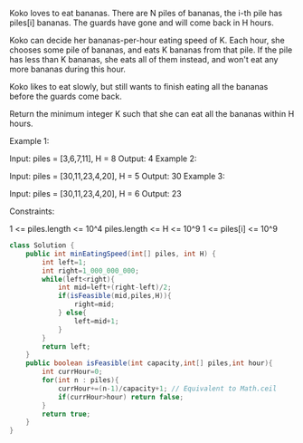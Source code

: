Koko loves to eat bananas.  There are N piles of bananas, the i-th pile has piles[i] bananas.  The guards have gone and will come back in H hours.

Koko can decide her bananas-per-hour eating speed of K.  Each hour, she chooses some pile of bananas, and eats K bananas from that pile.  If the pile has less than K bananas, she eats all of them instead, and won't eat any more bananas during this hour.

Koko likes to eat slowly, but still wants to finish eating all the bananas before the guards come back.

Return the minimum integer K such that she can eat all the bananas within H hours.

 

Example 1:

Input: piles = [3,6,7,11], H = 8
Output: 4
Example 2:

Input: piles = [30,11,23,4,20], H = 5
Output: 30
Example 3:

Input: piles = [30,11,23,4,20], H = 6
Output: 23
 

Constraints:

1 <= piles.length <= 10^4
piles.length <= H <= 10^9
1 <= piles[i] <= 10^9


```java
class Solution {
    public int minEatingSpeed(int[] piles, int H) {
        int left=1;
        int right=1_000_000_000;
        while(left<right){
            int mid=left+(right-left)/2;
            if(isFeasible(mid,piles,H)){
                right=mid;
            } else{
                left=mid+1;
            }
        }
        return left;
    }
    public boolean isFeasible(int capacity,int[] piles,int hour){
        int currHour=0;
        for(int n : piles){
            currHour+=(n-1)/capacity+1; // Equivalent to Math.ceil 
            if(currHour>hour) return false;
        }
        return true;
    }
}



```
